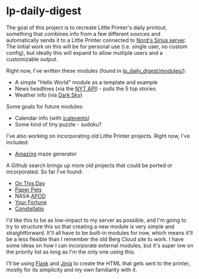 # lp-daily-digest

The goal of this project is to recreate Little Printer's daily printout, something that combines info from a few different sources and automatically sends it to a Little Printer connected to [Nord's Sirius server][nord-sirius]. The initial work on this will be for personal use (i.e. single user, no custom config), but ideally this will expand to allow multiple users and a customizable output.

Right now, I've written these modules (found in [lp\_daily\_digest/modules/](lp_daily_digest/modules/)):

* A simple "Hello World" module as a template and example
* News headlines (via the [NYT API][]) - pulls the 5 top stories
* Weather info (via [Dark Sky][])

Some goals for future modules:

* Calendar info (with [icalevents][])
* Some kind of tiny puzzle - sudoku?

I've also working on incorporating old Little Printer projects. Right now, I've included:

* [Amazing][] maze generator

A Github search brings up more old projects that could be ported or incorporated. So far I've found:

* [On This Day][]
* [Paper Pets][]
* NASA [APOD][]
* [Your Fortune][]
* [Constellatio][]

I'd like this to be as low-impact to my server as possible, and I'm going to try to structure this so that creating a new module is very simple and straightforward. It'll all have to be built-in modules for now, which means it'll be a less flexible than I remember the old Berg Cloud site to work. I have some ideas on how I can incorporate external modules, but it's super low on the priority list as long as I'm the only one using this.

I'll be using [Flask][] and [Jinja][] to create the HTML that gets sent to the printer, mostly for its simplicity and my own familiarity with it.

[nord-sirius]: http://littleprinter.nordprojects.co
[NYT API]: https://developer.nytimes.com/apis
[Dark Sky]: https://darksky.net/dev
[icalevents]: https://github.com/irgangla/icalevents
[On This Day]: https://github.com/alfo/onthisday
[Amazing]: https://github.com/knolleary/amazing
[Paper Pets]: https://github.com/bfirsh/paperpets
[APOD]: https://github.com/idleberg/Little-Printer-APOD
[Your Fortune]: https://github.com/technowizard12/your_fortune_lp
[Constellatio]: https://github.com/albyr/constellatio
[Flask]: https://palletsprojects.com/p/flask/
[Jinja]: https://palletsprojects.com/p/jinja/
